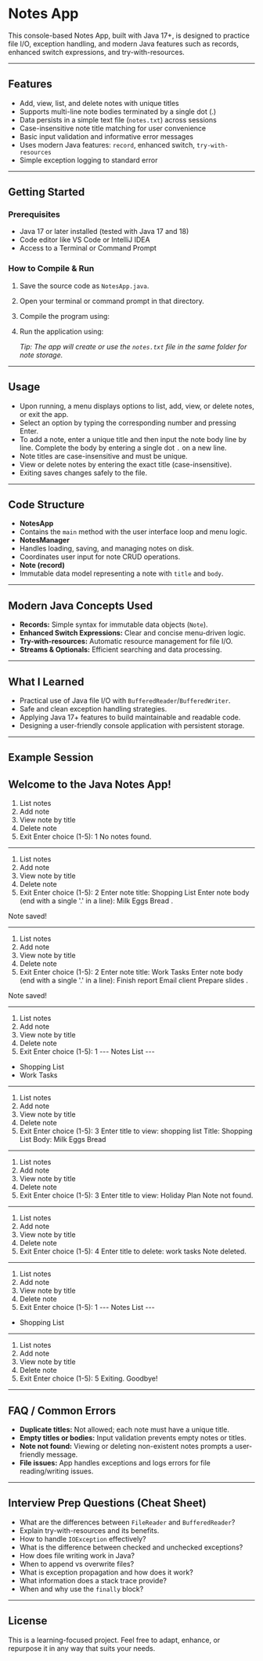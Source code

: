 # Notes App

This console-based Notes App, built with Java 17+, is designed to practice file I/O, exception handling, and modern Java features such as records, enhanced switch expressions, and try-with-resources.

---

## Features

- Add, view, list, and delete notes with unique titles  
- Supports multi-line note bodies terminated by a single dot (.)  
- Data persists in a simple text file (`notes.txt`) across sessions  
- Case-insensitive note title matching for user convenience  
- Basic input validation and informative error messages  
- Uses modern Java features: `record`, enhanced switch, `try-with-resources`  
- Simple exception logging to standard error  

---

## Getting Started

### Prerequisites

- Java 17 or later installed (tested with Java 17 and 18)  
- Code editor like VS Code or IntelliJ IDEA  
- Access to a Terminal or Command Prompt  

### How to Compile & Run

1. Save the source code as `NotesApp.java`.  
2. Open your terminal or command prompt in that directory.  
3. Compile the program using:
4. Run the application using:

   *Tip: The app will create or use the `notes.txt` file in the same folder for note storage.*

---

## Usage

- Upon running, a menu displays options to list, add, view, or delete notes, or exit the app.  
- Select an option by typing the corresponding number and pressing Enter.  
- To add a note, enter a unique title and then input the note body line by line. Complete the body by entering a single dot `.` on a new line.  
- Note titles are case-insensitive and must be unique.  
- View or delete notes by entering the exact title (case-insensitive).  
- Exiting saves changes safely to the file.

---

## Code Structure

- **NotesApp**  
- Contains the `main` method with the user interface loop and menu logic.  
- **NotesManager**  
- Handles loading, saving, and managing notes on disk.  
- Coordinates user input for note CRUD operations.  
- **Note (record)**  
- Immutable data model representing a note with `title` and `body`.

---

## Modern Java Concepts Used

- **Records:** Simple syntax for immutable data objects (`Note`).  
- **Enhanced Switch Expressions:** Clear and concise menu-driven logic.  
- **Try-with-resources:** Automatic resource management for file I/O.  
- **Streams & Optionals:** Efficient searching and data processing.  

---

## What I Learned

- Practical use of Java file I/O with `BufferedReader`/`BufferedWriter`.  
- Safe and clean exception handling strategies.  
- Applying Java 17+ features to build maintainable and readable code.  
- Designing a user-friendly console application with persistent storage.  

---

## Example Session

Welcome to the Java Notes App!
-------------------
1. List notes
2. Add note
3. View note by title
4. Delete note
5. Exit
Enter choice (1-5):
1
No notes found.

-------------------
1. List notes
2. Add note
3. View note by title
4. Delete note
5. Exit
Enter choice (1-5):
2
Enter note title: Shopping List
Enter note body (end with a single '.' in a line):
Milk
Eggs
Bread
.

Note saved!

-------------------
1. List notes
2. Add note
3. View note by title
4. Delete note
5. Exit
Enter choice (1-5):
2
Enter note title: Work Tasks
Enter note body (end with a single '.' in a line):
Finish report
Email client
Prepare slides
.

Note saved!

-------------------
1. List notes
2. Add note
3. View note by title
4. Delete note
5. Exit
Enter choice (1-5):
1
--- Notes List ---
- Shopping List
- Work Tasks

-------------------
1. List notes
2. Add note
3. View note by title
4. Delete note
5. Exit
Enter choice (1-5):
3
Enter title to view: shopping list
Title: Shopping List
Body: Milk
Eggs
Bread

-------------------
1. List notes
2. Add note
3. View note by title
4. Delete note
5. Exit
Enter choice (1-5):
3
Enter title to view: Holiday Plan
Note not found.

-------------------
1. List notes
2. Add note
3. View note by title
4. Delete note
5. Exit
Enter choice (1-5):
4
Enter title to delete: work tasks
Note deleted.

-------------------
1. List notes
2. Add note
3. View note by title
4. Delete note
5. Exit
Enter choice (1-5):
1
--- Notes List ---
- Shopping List

-------------------
1. List notes
2. Add note
3. View note by title
4. Delete note
5. Exit
Enter choice (1-5):
5
Exiting. Goodbye!


---

## FAQ / Common Errors

- **Duplicate titles:** Not allowed; each note must have a unique title.  
- **Empty titles or bodies:** Input validation prevents empty notes or titles.  
- **Note not found:** Viewing or deleting non-existent notes prompts a user-friendly message.  
- **File issues:** App handles exceptions and logs errors for file reading/writing issues.

---

## Interview Prep Questions (Cheat Sheet)

- What are the differences between `FileReader` and `BufferedReader`?  
- Explain try-with-resources and its benefits.  
- How to handle `IOException` effectively?  
- What is the difference between checked and unchecked exceptions?  
- How does file writing work in Java?  
- When to append vs overwrite files?  
- What is exception propagation and how does it work?  
- What information does a stack trace provide?  
- When and why use the `finally` block?

---

## License

This is a learning-focused project. Feel free to adapt, enhance, or repurpose it in any way that suits your needs.
